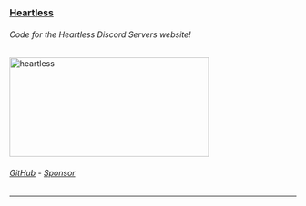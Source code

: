 ### [Heartless](https://hear.tless.one)
###### Code for the Heartless Discord Servers website!
<p align="left"> 
  <a href="https://hear.tless.one" target="_blank"><img src="https://hear.tless.one/partnersmall.gif" alt="heartless" width="350" height="175"/></a>
</p>

###### [GitHub](https://github.com/sl4f/heartless_website) - [Sponsor](https://github.com/sponsors/SL4F)
___
